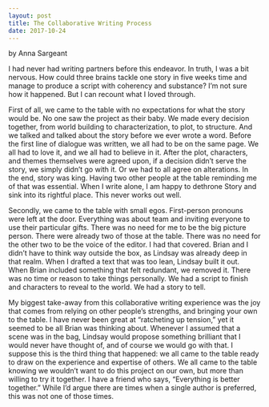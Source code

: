 ```yaml
---
layout: post
title: The Collaborative Writing Process
date: 2017-10-24
---
```

by Anna Sargeant

I had never had writing partners before this endeavor. In truth, I was a bit nervous. How could three brains tackle one story in five weeks time and manage to produce a script with coherency and substance? I’m not sure how it happened. But I can recount what I loved through.

First of all, we came to the table with no expectations for what the story would be. No one saw the project as their baby. We made every decision together, from world building to characterization, to plot, to structure. And we talked and talked about the story before we ever wrote a word. Before the first line of dialogue was written, we all had to be on the same page. We all had to love it, and we all had to believe in it. After the plot, characters, and themes themselves were agreed upon, if a decision didn’t serve the story, we simply didn’t go with it. Or we had to all agree on alterations. In the end, story was king. Having two other people at the table reminding me of that was essential. When I write alone, I am happy to dethrone Story and sink into its rightful place. This never works out well.

Secondly, we came to the table with small egos. First-person pronouns were left at the door. Everything was about team and inviting everyone to use their particular gifts. There was no need for me to be the big picture person. There were already two of those at the table. There was no need for the other two to be the voice of the editor. I had that covered. Brian and I didn’t have to think way outside the box, as Lindsay was already deep in that realm. When I drafted a text that was too lean, Lindsay built it out. When Brian included something that felt redundant, we removed it. There was no time or reason to take things personally. We had a script to finish and characters to reveal to the world. We had a story to tell.

My biggest take-away from this collaborative writing experience was the joy that comes from relying on other people’s strengths, and bringing your own to the table. I have never been great at “ratcheting up tension,” yet it seemed to be all Brian was thinking about. Whenever I assumed that a scene was in the bag, Lindsay would propose something brilliant that I would never have thought of, and of course we would go with that. I suppose this is the third thing that happened: we all came to the table ready to draw on the experience and expertise of others. We all came to the table knowing we wouldn’t want to do this project on our own, but more than willing to try it together. I have a friend who says, “Everything is better together.” While I’d argue there are times when a single author is preferred, this was not one of those times.
